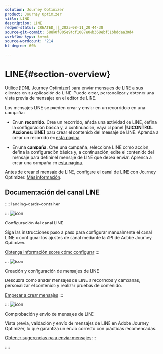 ```yaml
---
solution: Journey Optimizer
product: Journey Optimizer
title: LINE
description: LINE
redpen-status: CREATED_||_2025-08-11_20-44-38
source-git-commit: 588b0f805e9fcf1087e0eb368ebf31bbddaa30d4
workflow-type: tm+mt
source-wordcount: '214'
ht-degree: 60%

---
```



# LINE{#section-overview}


Utilice [!DNL Journey Optimizer] para enviar mensajes de LINE a sus clientes en su aplicación de LINE. Puede crear, personalizar y obtener una vista previa de mensajes en el editor de LINE.

Los mensajes LINE se pueden crear y enviar en un recorrido o en una campaña:

* En un **recorrido**. Cree un recorrido, añada una actividad de LINE, defina la configuración básica y, a continuación, vaya al panel **[!UICONTROL Acciones: LINE]** para crear el contenido del mensaje de LINE. Aprenda a crear un recorrido en [esta página](../using/building-journeys/journey-gs.md)

* En una **campaña**. Cree una campaña, seleccione LINE como acción, defina la configuración básica y, a continuación, edite el contenido del mensaje para definir el mensaje de LINE que desea enviar. Aprenda a crear una campaña en [esta página](../using/campaigns/create-campaign.md#configure).

Antes de crear el mensaje de LINE, configure el canal de LINE con Journey Optimizer. [Más información](../using/line/line-configuration.md).

## Documentación del canal LINE

:::: landing-cards-container

:::
![icon](https://cdn.experienceleague.adobe.com/icons/gear.svg)

Configuración del canal LINE

Siga las instrucciones paso a paso para configurar manualmente el canal LINE o configurar los ajustes de canal mediante la API de Adobe Journey Optimizer.

[Obtenga información sobre cómo configurar](../using/line/line-configuration.md)
:::

:::
![icon](https://cdn.experienceleague.adobe.com/icons/list-check.svg)

Creación y configuración de mensajes de LINE

Descubra cómo añadir mensajes de LINE a recorridos y campañas, personalizar el contenido y realizar pruebas de contenido.

[Empezar a crear mensajes](../using/line/create-line.md)
:::

:::
![icon](https://cdn.experienceleague.adobe.com/icons/bullseye.svg)

Comprobación y envío de mensajes de LINE

Vista previa, validación y envío de mensajes de LINE en Adobe Journey Optimizer, lo que garantiza un envío correcto con prácticas recomendadas.

[Obtener sugerencias para enviar mensajes](../using/line/send-line.md)
:::

::::

